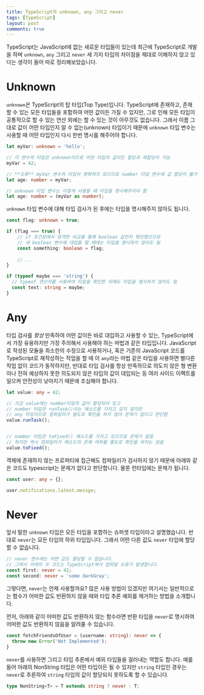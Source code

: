 ```yaml
---
title: TypeScript의 unknown, any 그리고 never
tags: [TypeScript]
layout: post
comments: true
---
```


TypeScript는 JavaScript에 없는 새로운 타입들이 있는데 최근에 TypeScript로 개발을 하며 `unknown`, `any` 그리고 `never` 세 가지 타입의 차이점을 제대로 이해하지 않고 있다는 생각이 들어 따로 정리해보았습니다.

# Unknown

`unknown`은 TypeScript의 탑 타입(Top Type)입니다. TypeScript에 존재하고, 존재 할 수 있는 모든 타입들을 포함하여 어떤 값이든 가질 수 있지만, 그로 인해 모든 타입이 공통적으로 할 수 있는 연산 외에는 할 수 있는 것이 아무것도 없습니다. 그래서 이름 그대로 값이 어떤 타입인지 알 수 없는(unknown) 타입이기 때문에 `unknown` 타입 변수는 사용할 때 어떤 타입인지 다시 한번 명시를 해주어야 합니다.

```typescript
let myVar: unknown = 'hello';

// 이 변수의 타입은 unknown이므로 어떤 타입의 값이든 할당과 재할당이 가능
myVar = 42;

// **오류** myVar 변수의 타입이 명확하지 않으므로 number 타입 변수에 값 할당이 불가능
let age: number = myVar;

// unknown 타입 변수는 이렇게 사용할 때 타입을 명시해주어야 함
let age: number = (myVar as number);
```

`unknown` 타입 변수에 대해 타입 검사가 된 후에는 타입을 명시해주지 않아도 됩니다.
```typescript
const flag: unknown = true;

if (flag === true) {
    // if 조건문에서 엄격한 비교를 통해 boolean 값인지 확인했으므로
    // 새 boolean 변수에 대입을 할 때에는 타입을 명시하지 않아도 됨
    const something: boolean = flag;
    
    // ...
}

if (typeof maybe === 'string') {
  // typeof 연산자를 사용하여 타입을 확인한 뒤에도 타입을 명시하지 않아도 됨
  const text: string = maybe;
}
```

# Any

타입 검사를 *항상* 만족하여 어떤 값이든 바로 대입하고 사용할 수 있는, TypeScript에서 가장 유용하지만 가장 주의해서 사용해야 하는 마법과 같은 타입입니다. JavaScript로 작성된 모듈을 최소한의 수정으로 사용하거나, 혹은 기존의 JavaScript 코드를 TypeScript로 재작성하는 작업을 할 때 이 `any`라는 마법 같은 타입을 사용하면 별다른 작업 없이 코드가 동작하지만, 반대로 타입 검사를 항상 만족하므로 의도치 않은 형 변환이나 전혀 예상하지 못한 의도되지 않은 타입의 값이 대입되는 등 여러 사이드 이펙트를 일으켜 안전성이 낮아지기 때문에 조심해야 합니다.

```typescript
let value: any = 42;

// 지금 value에는 number타입의 값이 할당되어 있고
// number 타입은 runTask()라는 메소드를 가지고 있지 않지만
// any 타입이므로 컴파일러가 별도로 확인을 하지 않아 문제가 없다고 판단함
value.runTask();


// number 타입은 toFixed() 메소드를 가지고 있으므로 문제가 없음
// 하지만 역시 컴파일러가 메소드의 존재 여부를 별도로 확인을 하지는 않음
value.toFixed();
```

객체에 존재하지 않는 프로퍼티에 접근해도 컴파일러가 검사하지 않기 때문에 아래와 같은 코드도 typescript는 문제가 없다고 판단합니다. 물론 런타임에는 문제가 됩니다.

```typescript
const user: any = {};

user.notifications.latest.messge;
```

# Never

앞서 말한 `unknown` 타입은 모든 타입을 포함하는 슈퍼셋 타입이라고 설명했습니다. 반대로 `never`는 모든 타입의 하위 타입입니다. 그래서 어떤 다른 값도 `never` 타입에 할당할 수 없습니다.

```typescript
// never 변수에는 어떤 값도 할당할 수 없습니다.
// 그래서 아래의 두 코드는 TypeScript에서 컴파일 오류가 발생합니다.
const first: never = 42;
const second: never = 'some darkGray';
```

그렇다면, `never`는 언제 사용할까요? 많은 사용 방법이 있겠지만 여기서는 일반적으로는 함수가 어떠한 값도 반환하지 않을 때와 타입 추론 예외를 제거하는 방법을 소개합니다.

먼저, 아래와 같이 어떠한 값도 반환하지 않는 함수라면 반환 타입을 `never`로 명시하여 어떠한 값도 반환하지 않음을 알려줄 수 있습니다.
```typescript
const fetchFriendsOfUser = (username: string): never => {
  throw new Error('Not Implemented');
}
```

`never`를 사용하면 그리고 타입 추론에서 예외 타입들을 걸러내는 역할도 합니다. 예를 들어 아래의 NonString 타입은 어떤 타입이든 될 수 있지만 `string` 타입인 경우는 `never`로 추론하여 `string` 타입의 값이 할당되지 못하도록 할 수 있습니다.
```typescript
type NonString<T> = T extends string ? never : T;
```
